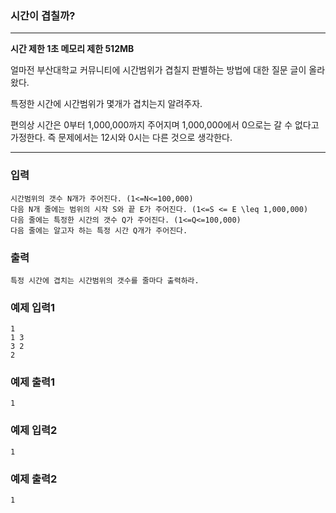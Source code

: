 ### 시간이 겹칠까?
---
**시간 제한 1초 메모리 제한 512MB**  

얼마전 부산대학교 커뮤니티에 시간범위가 겹칠지 판별하는 방법에 대한 질문 글이 올라왔다.

특정한 시간에 시간범위가 몇개가 겹치는지 알려주자.

편의상 시간은 0부터 1,000,000까지 주어지며 1,000,000에서 0으로는 갈 수 없다고 가정한다. 즉 문제에서는 12시와 0시는 다른 것으로 생각한다.


---

### 입력
```
시간범위의 갯수 N개가 주어진다. (1<=N<=100,000)
다음 N개 줄에는 범위의 시작 S와 끝 E가 주어진다. (1<=S <= E \leq 1,000,000)
다음 줄에는 특정한 시간의 갯수 Q가 주어진다. (1<=Q<=100,000)
다음 줄에는 알고자 하는 특정 시간 Q개가 주어진다.
```

### 출력
```
특정 시간에 겹치는 시간범위의 갯수를 줄마다 출력하라.
```

### 예제 입력1
```
1
1 3
3 2
2
```

### 예제 출력1
```
1
```

### 예제 입력2
```
1
```


### 예제 출력2
```
1
```
